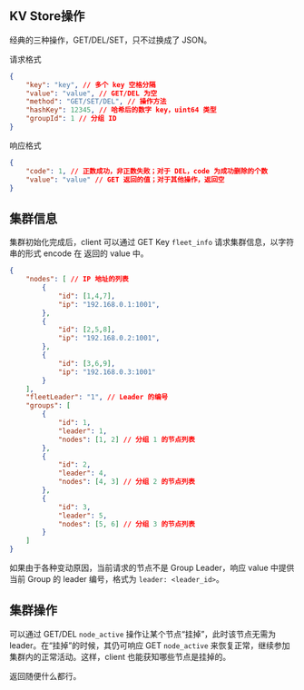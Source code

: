 ## KV Store操作

经典的三种操作，GET/DEL/SET，只不过换成了 JSON。

请求格式

```json
{
    "key": "key", // 多个 key 空格分隔
    "value": "value", // GET/DEL 为空
    "method": "GET/SET/DEL", // 操作方法
    "hashKey": 12345, // 哈希后的数字 key，uint64 类型
    "groupId": 1 // 分组 ID
}
```

响应格式

```json
{
    "code": 1, // 正数成功，非正数失败；对于 DEL，code 为成功删除的个数
    "value": "value" // GET 返回的值；对于其他操作，返回空
}
```

## 集群信息

集群初始化完成后，client 可以通过 GET Key `fleet_info` 请求集群信息，以字符串的形式 encode 在 返回的 value 中。

```json
{
    "nodes": [ // IP 地址的列表
        {
            "id": [1,4,7],
            "ip": "192.168.0.1:1001",
        },
        {
            "id": [2,5,8],
            "ip": "192.168.0.2:1001",
        },
        {
            "id": [3,6,9],
            "ip": "192.168.0.3:1001"
        }
    ],
    "fleetLeader": "1", // Leader 的编号
    "groups": [
        {
            "id": 1,
            "leader": 1,
            "nodes": [1, 2] // 分组 1 的节点列表
        },
        {
            "id": 2,
            "leader": 4,
            "nodes": [4, 3] // 分组 2 的节点列表
        },
        {
            "id": 3,
            "leader": 5,
            "nodes": [5, 6] // 分组 3 的节点列表
        }
    ]
}
```

如果由于各种变动原因，当前请求的节点不是 Group Leader，响应 value 中提供当前 Group 的 leader 编号，格式为 `leader: <leader_id>`。

## 集群操作

可以通过 GET/DEL `node_active` 操作让某个节点“挂掉”，此时该节点无需为 leader。在“挂掉”的时候，其仍可响应 GET `node_active` 来恢复正常，继续参加集群内的正常活动。这样，client 也能获知哪些节点是挂掉的。

返回随便什么都行。